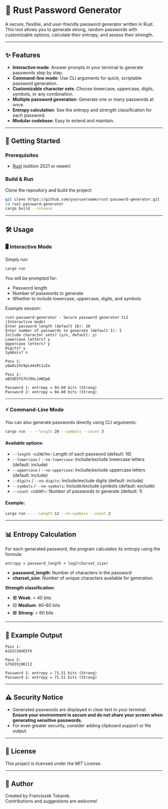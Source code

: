 # 🔐 Rust Password Generator

A secure, flexible, and user-friendly password generator written in Rust.  
This tool allows you to generate strong, random passwords with customizable options, calculate their entropy, and assess their strength.

---

## ✨ Features

- **Interactive mode**: Answer prompts in your terminal to generate passwords step by step.
- **Command-line mode**: Use CLI arguments for quick, scriptable password generation.
- **Customizable character sets**: Choose lowercase, uppercase, digits, symbols, or any combination.
- **Multiple password generation**: Generate one or many passwords at once.
- **Entropy calculation**: See the entropy and strength classification for each password.
- **Modular codebase**: Easy to extend and maintain.

---

## 🚀 Getting Started

### Prerequisites

- [Rust](https://www.rust-lang.org/tools/install) (edition 2021 or newer)

### Build & Run

Clone the repository and build the project:

```bash
git clone https://github.com/yourusername/rust-password-generator.git
cd rust-password-generator
cargo build --release
```

---

## 🛠️ Usage

### 🖥️ Interactive Mode

Simply run:

```bash
cargo run
```

You will be prompted for:
- Password length
- Number of passwords to generate
- Whether to include lowercase, uppercase, digits, and symbols

Example session:
```
rust-password-generator - Secure password generator CLI
(Interactive mode)
Enter password length (default 16): 20
Enter number of passwords to generate (default 1): 2
Include character sets? (y/n, default: y)
Lowercase letters? y
Uppercase letters? y
Digits? y
Symbols? n

Pass 1:
yQw8z2Xv9pLm4sRt1uIo

Pass 2:
aB3dE5fG7hJ9kL1mN2pQ

Password 1: entropy = 94.60 bits (Strong)
Password 2: entropy = 94.60 bits (Strong)
```

---

### ⚡ Command-Line Mode

You can also generate passwords directly using CLI arguments:

```bash
cargo run -- --length 20 --symbols --count 3
```

#### Available options:

- `--length <LENGTH>`: Length of each password (default: 16)
- `--lowercase` / `--no-lowercase`: Include/exclude lowercase letters (default: include)
- `--uppercase` / `--no-uppercase`: Include/exclude uppercase letters (default: include)
- `--digits` / `--no-digits`: Include/exclude digits (default: include)
- `--symbols` / `--no-symbols`: Include/exclude symbols (default: exclude)
- `--count <COUNT>`: Number of passwords to generate (default: 1)

#### Example:

```bash
cargo run -- --length 12 --no-symbols --count 2
```

---

## 📊 Entropy Calculation

For each generated password, the program calculates its entropy using the formula:

```
entropy = password_length × log2(charset_size)
```

- **password_length**: Number of characters in the password
- **charset_size**: Number of unique characters available for generation

**Strength classification:**
- 🟥 **Weak**: < 40 bits
- 🟨 **Medium**: 40–60 bits
- 🟩 **Strong**: > 60 bits

---

## 📝 Example Output

```
Pass 1:
A1b2C3d4E5f6

Pass 2:
G7h8I9j0K1l2

Password 1: entropy = 71.51 bits (Strong)
Password 2: entropy = 71.51 bits (Strong)
```

---

## ⚠️ Security Notice

- Generated passwords are displayed in clear text in your terminal.  
  **Ensure your environment is secure and do not share your screen when generating sensitive passwords.**
- For even greater security, consider adding clipboard support or file output.

---

## 📄 License

This project is licensed under the MIT License.

---

## 👤 Author

Created by Franciszek Tokarek.  
Contributions and suggestions are welcome!